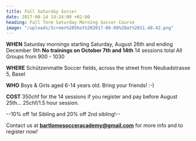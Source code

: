 ```yaml
---
title: Fall Saturday Soccer
date: 2017-08-14 14:24:00 +02:00
heading: Fall Term Saturday Morning Soccer Course
image: "/uploads/Screen%20Shot%202017-06-08%20at%2011.48.42.png"
---
```


**WHEN**
Saturday mornings starting Saturday, August 26th and ending December 9th
**No trainings on October 7th and 14th**
14 sessions total
All Groups from 900 - 1030

**WHERE**
Schützenmatte Soccer fields, across the street from Neubadstrasse 5, Basel

**WHO**
Boys & Girls aged 6-14 years old. Bring your friends! :-)

**COST**
350chf for the 14 sessions if you register and pay before August 25th... 25chf/1.5 hour session.

--10% off 1st Sibling and 20% off 2nd sibling!--

Contact us at **bartlomesocceracademy@gmail.com** for more info and to register now!